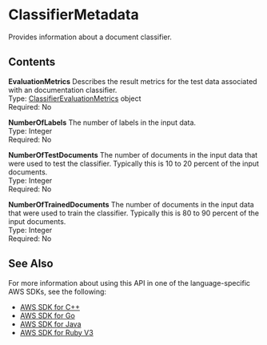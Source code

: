 # ClassifierMetadata<a name="API_ClassifierMetadata"></a>

Provides information about a document classifier\.

## Contents<a name="API_ClassifierMetadata_Contents"></a>

 **EvaluationMetrics**   <a name="comprehend-Type-ClassifierMetadata-EvaluationMetrics"></a>
 Describes the result metrics for the test data associated with an documentation classifier\.  
Type: [ClassifierEvaluationMetrics](API_ClassifierEvaluationMetrics.md) object  
Required: No

 **NumberOfLabels**   <a name="comprehend-Type-ClassifierMetadata-NumberOfLabels"></a>
The number of labels in the input data\.   
Type: Integer  
Required: No

 **NumberOfTestDocuments**   <a name="comprehend-Type-ClassifierMetadata-NumberOfTestDocuments"></a>
The number of documents in the input data that were used to test the classifier\. Typically this is 10 to 20 percent of the input documents\.  
Type: Integer  
Required: No

 **NumberOfTrainedDocuments**   <a name="comprehend-Type-ClassifierMetadata-NumberOfTrainedDocuments"></a>
The number of documents in the input data that were used to train the classifier\. Typically this is 80 to 90 percent of the input documents\.  
Type: Integer  
Required: No

## See Also<a name="API_ClassifierMetadata_SeeAlso"></a>

For more information about using this API in one of the language\-specific AWS SDKs, see the following:
+  [AWS SDK for C\+\+](https://docs.aws.amazon.com/goto/SdkForCpp/comprehend-2017-11-27/ClassifierMetadata) 
+  [AWS SDK for Go](https://docs.aws.amazon.com/goto/SdkForGoV1/comprehend-2017-11-27/ClassifierMetadata) 
+  [AWS SDK for Java](https://docs.aws.amazon.com/goto/SdkForJava/comprehend-2017-11-27/ClassifierMetadata) 
+  [AWS SDK for Ruby V3](https://docs.aws.amazon.com/goto/SdkForRubyV3/comprehend-2017-11-27/ClassifierMetadata) 